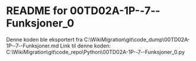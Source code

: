 # README for 00TD02A-1P-‐7‐-Funksjoner_0
Denne koden ble eksportert fra C:\WikiMigration\git\code_dump\00TD02A-1P-‐7‐-Funksjoner.md
Link til denne koden: C:\WikiMigration\git\code_repo\Python\00TD02A-1P-‐7‐-Funksjoner_0.py
